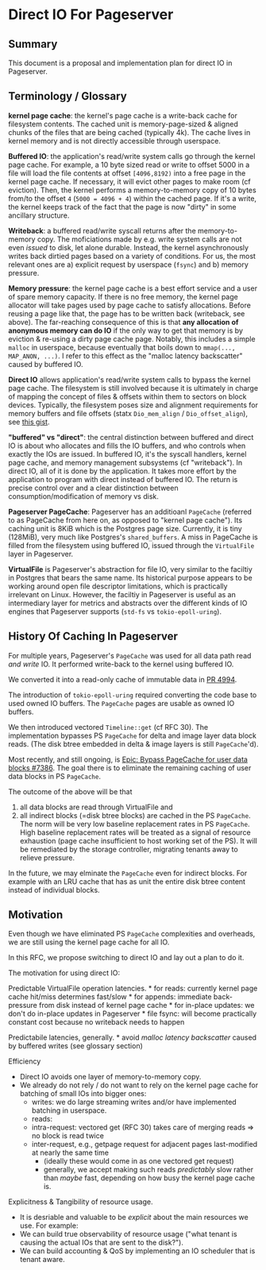 # Direct IO For Pageserver

## Summary

This document is a proposal and implementation plan for direct IO in Pageserver.

## Terminology / Glossary

**kernel page cache**: the kernel's page cache is a write-back cache for filesystem contents.
The cached unit is memory-page-sized & aligned chunks of the files that are being cached (typically 4k).
The cache lives in kernel memory and is not directly accessible through userspace.

**Buffered IO**: the application's read/write system calls go through the kernel page cache.
For example, a 10 byte sized read or write to offset 5000 in a file will load the file contents
at offset `[4096,8192)` into a free page in the kernel page cache. If necessary, it will evict
other pages to make room (cf eviction). Then, the kernel performs a memory-to-memory copy of 10 bytes
from/to the offset `4` (`5000 = 4096 + 4`) within the cached page. If it's a write, the kernel keeps
track of the fact that the page is now "dirty" in some ancillary structure.

**Writeback**: a buffered read/write syscall returns after the memory-to-memory copy. The moficiations
made by e.g. write system calls are not even *issued* to disk, let alone durable. Instead, the kernel
asynchronously writes back dirtied pages based on a variety of conditions. For us, the most relevant
ones are a) explicit request by userspace (`fsync`) and b) memory pressure.

**Memory pressure**: the kernel page cache is a best effort service and a user of spare memory capacity.
If there is no free memory, the kernel page allocator will take pages used by page cache to satisfy allocations.
Before reusing a page like that, the page has to be written back (writeback, see above).
The far-reaching consequence of this is that **any allocation of anonymous memory can do IO** if the only
way to get that memory is by eviction & re-using a dirty page cache page.
Notably, this includes a simple `malloc` in userspace, because eventually that boils down to `mmap(..., MAP_ANON, ...)`.
I refer to this effect as the "malloc latency backscatter" caused by buffered IO.

**Direct IO** allows application's read/write system calls to bypass the kernel page cache. The filesystem
is still involved because it is ultimately in charge of mapping the concept of files & offsets within them
to sectors on block devices. Typically, the filesystem poses size and alignment requirements for memory buffers
and file offsets (statx `Dio_mem_align` / `Dio_offset_align`), see [this gist](https://gist.github.com/problame/1c35cac41b7cd617779f8aae50f97155).

**"buffered" vs "direct"**: the central distinction between buffered and direct IO is about who allocates and
fills the IO buffers, and who controls when exactly the IOs are issued. In buffered IO, it's the syscall handlers,
kernel page cache, and memory management subsystems (cf "writeback"). In direct IO, all of it is done by
the application.
It takes more effort by the application to program with direct instead of buffered IO.
The return is precise control over and a clear distinction between consumption/modification of memory vs disk.

**Pageserver PageCache**: Pageserver has an additioanl `PageCache` (referred to as PageCache from here on, as opposed to "kernel page cache").
Its caching unit is 8KiB which is the Postgres page size.
Currently, it is tiny (128MiB), very much like Postgres's `shared_buffers`.
A miss in PageCache is filled from the filesystem using buffered IO, issued through the `VirtualFile` layer in Pageserver.

**VirtualFile** is Pageserver's abstraction for file IO, very similar to the faciltiy in Postgres that bears the same name.
Its historical purpose appears to be working around open file descriptor limitations, which is practically irrelevant on Linux.
However, the faciltiy in Pageserver is useful as an intermediary layer for metrics and abstracts over the different kinds of
IO engines that Pageserver supports (`std-fs` vs `tokio-epoll-uring`).

## History Of Caching In Pageserver

For multiple years, Pageserver's `PageCache` was used for all data path read _and write_ IO.
It performed write-back to the kernel using buffered IO.

We converted it into a read-only cache of immutable data in [PR 4994](https://github.com/neondatabase/neon/pull/4994).

The introduction of `tokio-epoll-uring` required converting the code base to used owned IO buffers.
The `PageCache` pages are usable as owned IO buffers.

We then introduced vectored `Timeline::get` (cf RFC 30).
The implementation bypasses PS `PageCache` for delta and image layer data block reads.
(The disk btree embedded in delta & image layers is still `PageCache`'d).

Most recently, and still ongoing, is [Epic: Bypass PageCache for user data blocks #7386](https://github.com/neondatabase/neon/issues/7386).
The goal there is to eliminate the remaining caching of user data blocks in PS `PageCache`.

The outcome of the above will be that
1. all data blocks are read through VirtualFile and
2. all indirect blocks (=disk btree blocks) are cached in the PS `PageCache`.
The norm will be very low baseline replacement rates in PS `PageCache`.
High baseline replacement rates will be treated as a signal of resource exhaustion (page cache insufficient to host working set of the PS).
It will be remediated by the storage controller, migrating tenants away to relieve pressure.

In the future, we may elminate the `PageCache` even for indirect blocks.
For example with an LRU cache that has as unit the entire disk btree content
instead of individual blocks.

## Motivation

Even though we have eliminated PS `PageCache` complexities and overheads, we are still using the kernel page cache for all IO.

In this RFC, we propose switching to direct IO and lay out a plan to do it.

The motivation for using direct IO:

Predictable VirtualFile operation latencies.
    * for reads: currently kernel page cache hit/miss determines fast/slow
    * for appends: immediate back-pressure from disk instead of kernel page cache
    * for in-place updates: we don't do in-place updates in Pageserver
    * file fsync: will become practically constant cost because no writeback needs to happen

Predictabile latencies, generally.
    * avoid *malloc latency backscatter* caused by buffered writes (see glossary section)

Efficiency
* Direct IO avoids one layer of memory-to-memory copy.
* We already do not rely / do not want to rely on the kernel page cache for batching of small IOs into bigger ones:
    * writes: we do large streaming writes and/or have implemented batching in userspace.
    * reads:
    * intra-request: vectored get (RFC 30) takes care of merging reads => no block is read twice
    * inter-request, e.g., getpage request for adjacent pages last-modified at nearly the same time
        * (ideally these would come in as one vectored get request)
        * generally, we accept making such reads *predictably* slow rather than *maybe* fast,
            depending on how busy the kernel page cache is.

Explicitness & Tangibility of resource usage.
* It is desriable and valuable to be *explicit* about the main resources we use. For example:
* We can build true observability of resource usage ("what tenant is causing the actual IOs that are sent to the disk?").
* We can build accounting & QoS by implementing an IO scheduler that is tenant aware.

